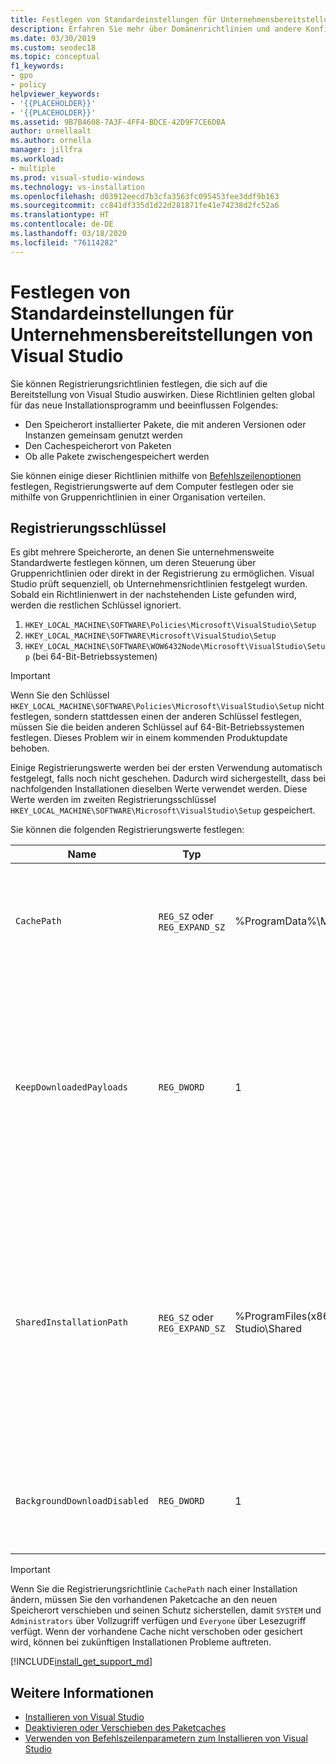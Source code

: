 ```yaml
---
title: Festlegen von Standardeinstellungen für Unternehmensbereitstellungen
description: Erfahren Sie mehr über Domänenrichtlinien und andere Konfigurationsvorgänge für die Unternehmensbereitstellungen von Visual Studio.
ms.date: 03/30/2019
ms.custom: seodec18
ms.topic: conceptual
f1_keywords:
- gpo
- policy
helpviewer_keywords:
- '{{PLACEHOLDER}}'
- '{{PLACEHOLDER}}'
ms.assetid: 9B7B4608-7A3F-4FF4-BDCE-42D9F7CE6DBA
author: ornellaalt
ms.author: ornella
manager: jillfra
ms.workload:
- multiple
ms.prod: visual-studio-windows
ms.technology: vs-installation
ms.openlocfilehash: d03912eecd7b3cfa3563fc095453fee3ddf9b163
ms.sourcegitcommit: cc841df335d1d22d281871fe41e74238d2fc52a6
ms.translationtype: HT
ms.contentlocale: de-DE
ms.lasthandoff: 03/18/2020
ms.locfileid: "76114282"
---
```

# <a name="set-defaults-for-enterprise-deployments-of-visual-studio"></a>Festlegen von Standardeinstellungen für Unternehmensbereitstellungen von Visual Studio

Sie können Registrierungsrichtlinien festlegen, die sich auf die Bereitstellung von Visual Studio auswirken. Diese Richtlinien gelten global für das neue Installationsprogramm und beeinflussen Folgendes:

- Den Speicherort installierter Pakete, die mit anderen Versionen oder Instanzen gemeinsam genutzt werden
- Den Cachespeicherort von Paketen
- Ob alle Pakete zwischengespeichert werden

Sie können einige dieser Richtlinien mithilfe von [Befehlszeilenoptionen](use-command-line-parameters-to-install-visual-studio.md) festlegen, Registrierungswerte auf dem Computer festlegen oder sie mithilfe von Gruppenrichtlinien in einer Organisation verteilen.

## <a name="registry-keys"></a>Registrierungsschlüssel

Es gibt mehrere Speicherorte, an denen Sie unternehmensweite Standardwerte festlegen können, um deren Steuerung über Gruppenrichtlinien oder direkt in der Registrierung zu ermöglichen. Visual Studio prüft sequenziell, ob Unternehmensrichtlinien festgelegt wurden. Sobald ein Richtlinienwert in der nachstehenden Liste gefunden wird, werden die restlichen Schlüssel ignoriert.

1. `HKEY_LOCAL_MACHINE\SOFTWARE\Policies\Microsoft\VisualStudio\Setup`
2. `HKEY_LOCAL_MACHINE\SOFTWARE\Microsoft\VisualStudio\Setup`
3. `HKEY_LOCAL_MACHINE\SOFTWARE\WOW6432Node\Microsoft\VisualStudio\Setup` (bei 64-Bit-Betriebssystemen)

> [!IMPORTANT]
> Wenn Sie den Schlüssel `HKEY_LOCAL_MACHINE\SOFTWARE\Policies\Microsoft\VisualStudio\Setup` nicht festlegen, sondern stattdessen einen der anderen Schlüssel festlegen, müssen Sie die beiden anderen Schlüssel auf 64-Bit-Betriebssystemen festlegen. Dieses Problem wir in einem kommenden Produktupdate behoben.

Einige Registrierungswerte werden bei der ersten Verwendung automatisch festgelegt, falls noch nicht geschehen. Dadurch wird sichergestellt, dass bei nachfolgenden Installationen dieselben Werte verwendet werden. Diese Werte werden im zweiten Registrierungsschlüssel `HKEY_LOCAL_MACHINE\SOFTWARE\Microsoft\VisualStudio\Setup` gespeichert.

Sie können die folgenden Registrierungswerte festlegen:

| **Name** | **Typ** | **Default** | **Beschreibung** |
| -------- | -------- | ----------- | --------------- |
| `CachePath` | `REG_SZ` oder `REG_EXPAND_SZ` | %ProgramData%\Microsoft\VisualStudio\Packages | Das Verzeichnis, in dem Paketmanifeste und optional Nutzlasten gespeichert werden. Weitere Informationen finden Sie unter [Deaktivieren oder Verschieben des Paketcaches](disable-or-move-the-package-cache.md). |
| `KeepDownloadedPayloads` | `REG_DWORD` | 1 | Behalten Sie Paketnutzlasten bei, auch nachdem diese installiert wurden. Sie können den Wert jederzeit ändern. Durch Deaktivieren der Richtlinie werden alle zwischengespeicherten Paketnutzlasten für die Instanz entfernt, die Sie reparieren oder ändern. Weitere Informationen finden Sie unter [Deaktivieren oder Verschieben des Paketcaches](disable-or-move-the-package-cache.md). |
| `SharedInstallationPath` | `REG_SZ` oder `REG_EXPAND_SZ` | %ProgramFiles(x86)%\Microsoft Visual Studio\Shared | Das Verzeichnis, in dem einige Pakete installiert werden, die von Versionen oder Instanzen von Visual Studio gemeinsam genutzt werden. Sie können den Wert jederzeit ändern, jedoch wirkt sich das nur auf zukünftige Installationen aus. Produkte, die bereits am alten Speicherort installiert sind, dürfen nicht verschoben werden, da sie möglicherweise nicht mehr ordnungsgemäß funktionieren. |
| `BackgroundDownloadDisabled` |`REG_DWORD` | 1 | Verhindern, dass Setup Updates für alle installierten Visual Studio-Produkte automatisch herunterlädt. Sie können den Wert jederzeit ändern. |

> [!IMPORTANT]
> Wenn Sie die Registrierungsrichtlinie `CachePath` nach einer Installation ändern, müssen Sie den vorhandenen Paketcache an den neuen Speicherort verschieben und seinen Schutz sicherstellen, damit `SYSTEM` und `Administrators` über Vollzugriff verfügen und `Everyone` über Lesezugriff verfügt.
> Wenn der vorhandene Cache nicht verschoben oder gesichert wird, können bei zukünftigen Installationen Probleme auftreten.

[!INCLUDE[install_get_support_md](includes/install_get_support_md.md)]

## <a name="see-also"></a>Weitere Informationen

- [Installieren von Visual Studio](install-visual-studio.md)
- [Deaktivieren oder Verschieben des Paketcaches](disable-or-move-the-package-cache.md)
- [Verwenden von Befehlszeilenparametern zum Installieren von Visual Studio](use-command-line-parameters-to-install-visual-studio.md)
